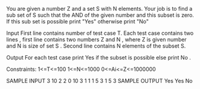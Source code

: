 You are given a number Z and a set S with N elements. Your job is to find a sub set of S such that the AND of the given number and this subset is zero. If this sub set is possible print "Yes" otherwise print "No"

Input
First line contains number of test case T. Each test case contains two lines , first line contains two numbers Z and N , where Z is given number and N is size of set S . Second line contains N elements of the subset S.

Output
For each test case print Yes if the subset is possible else print No .

Constraints:
1<=T<=100
1<=N<=1000
0<=Ai<=Z<=1000000

SAMPLE INPUT 
3
10 2
2 0
10 3
1 1 1
5 3
1 5 3
SAMPLE OUTPUT 
Yes
Yes
No